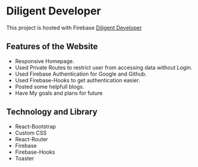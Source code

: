 # Diligent Developer

This project is hosted with Firebase [Diligent Developer](https://diligate-developer.web.app)

## Features of the Website

* Responsive Homepage.
* Used Private Routes to restrict user from accessing data without Login.
* Used Firebase Authentication for Google and Github.
* Used Firebase-Hooks to get authentication easier.
* Posted some helpfull blogs.
* Have My goals and plans for future

## Technology and Library 

* React-Bootstrap
* Custom CSS
* React-Router
* Firebase
* Firebase-Hooks
* Toaster